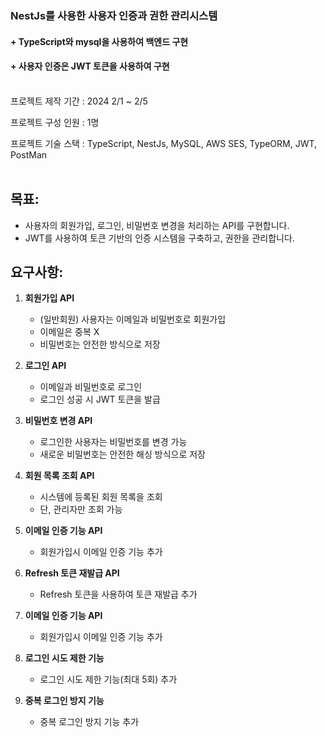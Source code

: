 ### NestJs를 사용한 사용자 인증과 권한 관리시스템

#### + TypeScript와 mysql을 사용하여 백엔드 구현

#### + 사용자 인증은 JWT 토큰을 사용하여 구현

<br>
프로젝트 제작 기간 : 2024 2/1 ~ 2/5

프로젝트 구성 인원 : 1명

프로젝트 기술 스택 : TypeScript, NestJs, MySQL, AWS SES, TypeORM, JWT, PostMan
<br><br>

## **목표:**

- 사용자의 회원가입, 로그인, 비밀번호 변경을 처리하는 API를 구현합니다.
- JWT를 사용하여 토큰 기반의 인증 시스템을 구축하고, 권한을 관리합니다.

## **요구사항:**

1. **회원가입 API**
    - (일반회원) 사용자는 이메일과 비밀번호로 회원가입
    - 이메일은 중복 X 
    - 비밀번호는 안전한 방식으로 저장

2. **로그인 API**
    - 이메일과 비밀번호로 로그인
    - 로그인 성공 시 JWT 토큰을 발급

3. **비밀번호 변경 API**
    - 로그인한 사용자는 비밀번호를 변경 가능
    - 새로운 비밀번호는 안전한 해싱 방식으로 저장

4. **회원 목록 조회 API**
    - 시스템에 등록된 회원 목록을 조회
    - 단, 관리자만 조회 가능
    
5. **이메일 인증 기능 API**
    - 회원가입시 이메일 인증 기능 추가

6. **Refresh 토큰 재발급 API**
    - Refresh 토큰을 사용하여 토큰 재발급 추가

7. **이메일 인증 기능 API**
    - 회원가입시 이메일 인증 기능 추가

8. **로그인 시도 제한 기능**
    - 로그인 시도 제한 기능(최대 5회) 추가

8. **중복 로그인 방지 기능**
    - 중복 로그인 방지 기능 추가